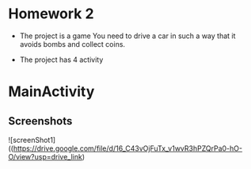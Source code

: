 #    Homework 2

- The project is a game You need to drive a car in such a way that it avoids bombs and collect coins.


- The project has 4 activity


# MainActivity


## Screenshots

![screenShot1]((https://drive.google.com/file/d/16_C43vOjFuTx_v1wvR3hPZQrPa0-hO-O/view?usp=drive_link)



   
   
